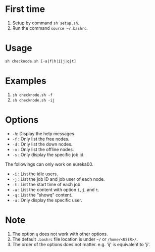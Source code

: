 # First time
1. Setup by command `sh setup.sh`.
2. Run the command `source ~/.bashrc`.

# Usage
`sh checknode.sh [-a|f|h|i|j|q|t]`

# Examples
1. `sh checknode.sh -f`
2. `sh checknode.sh -ij`

# Options
* `-h`: Display the help messages.
* `-f` : Only list the free nodes.
* `-d` : Only list the down nodes.
* `-o` : Only list the offline nodes.
* `-s` : Only display the specific job id.

The followings can only work on eureka00.
* `-i` : List the idle users.
* `-j` : List the job ID and job user of each node.
* `-t` : List the start time of each job.
* `-a` : List the content with option `i`, `j`, and `t`.
* `-q` : List the "showq" content.
* `-u` : Only display the specific user.

# Note
1. The option `q` does not work with other options. 
2. The default `.bashrc` file location is under `~/` or `/home/<USER>/`.
3. The order of the options does not matter. e.g. 'ij' is equivalent to 'ji'.
